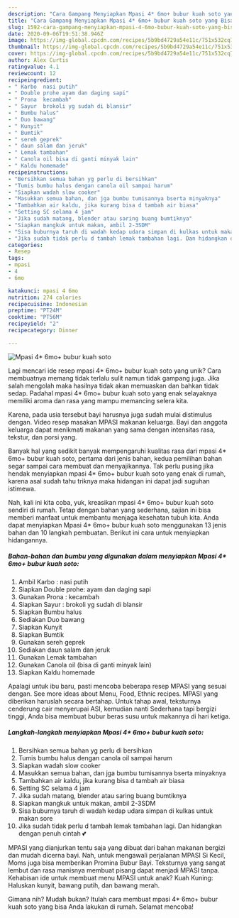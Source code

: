 ```yaml
---
description: "Cara Gampang Menyiapkan Mpasi 4* 6mo+ bubur kuah soto yang Bisa Manjain Lidah"
title: "Cara Gampang Menyiapkan Mpasi 4* 6mo+ bubur kuah soto yang Bisa Manjain Lidah"
slug: 1592-cara-gampang-menyiapkan-mpasi-4-6mo-bubur-kuah-soto-yang-bisa-manjain-lidah
date: 2020-09-06T19:51:38.946Z
image: https://img-global.cpcdn.com/recipes/5b9bd4729a54e11c/751x532cq70/mpasi-4-6mo-bubur-kuah-soto-foto-resep-utama.jpg
thumbnail: https://img-global.cpcdn.com/recipes/5b9bd4729a54e11c/751x532cq70/mpasi-4-6mo-bubur-kuah-soto-foto-resep-utama.jpg
cover: https://img-global.cpcdn.com/recipes/5b9bd4729a54e11c/751x532cq70/mpasi-4-6mo-bubur-kuah-soto-foto-resep-utama.jpg
author: Alex Curtis
ratingvalue: 4.1
reviewcount: 12
recipeingredient:
- " Karbo  nasi putih"
- " Double prohe ayam dan daging sapi"
- " Prona  kecambah"
- " Sayur  brokoli yg sudah di blansir"
- " Bumbu halus"
- " Duo bawang"
- " Kunyit"
- " Bumtik"
- " sereh geprek"
- " daun salam dan jeruk"
- " Lemak tambahan"
- " Canola oil bisa di ganti minyak lain"
- " Kaldu homemade"
recipeinstructions:
- "Bersihkan semua bahan yg perlu di bersihkan"
- "Tumis bumbu halus dengan canola oil sampai harum"
- "Siapkan wadah slow cooker"
- "Masukkan semua bahan, dan jga bumbu tumisannya bserta minyaknya"
- "Tambahkan air kaldu, jika kurang bisa d tambah air biasa"
- "Setting SC selama 4 jam"
- "Jika sudah matang, blender atau saring buang bumtiknya"
- "Siapkan mangkuk untuk makan, ambil 2-3SDM"
- "Sisa buburnya taruh di wadah kedap udara simpan di kulkas untuk makan sore"
- "Jika sudah tidak perlu d tambah lemak tambahan lagi. Dan hidangkan dengan penuh cintah 💕"
categories:
- Resep
tags:
- mpasi
- 4
- 6mo

katakunci: mpasi 4 6mo 
nutrition: 274 calories
recipecuisine: Indonesian
preptime: "PT24M"
cooktime: "PT56M"
recipeyield: "2"
recipecategory: Dinner

---
```



![Mpasi 4* 6mo+ bubur kuah soto](https://img-global.cpcdn.com/recipes/5b9bd4729a54e11c/751x532cq70/mpasi-4-6mo-bubur-kuah-soto-foto-resep-utama.jpg)

Lagi mencari ide resep mpasi 4* 6mo+ bubur kuah soto yang unik? Cara membuatnya memang tidak terlalu sulit namun tidak gampang juga. Jika salah mengolah maka hasilnya tidak akan memuaskan dan bahkan tidak sedap. Padahal mpasi 4* 6mo+ bubur kuah soto yang enak selayaknya memiliki aroma dan rasa yang mampu memancing selera kita.

Karena, pada usia tersebut bayi harusnya juga sudah mulai distimulus dengan. Video resep masakan MPASI makanan keluarga. Bayi dan anggota keluarga dapat menikmati makanan yang sama dengan intensitas rasa, tekstur, dan porsi yang.

Banyak hal yang sedikit banyak mempengaruhi kualitas rasa dari mpasi 4* 6mo+ bubur kuah soto, pertama dari jenis bahan, kedua pemilihan bahan segar sampai cara membuat dan menyajikannya. Tak perlu pusing jika hendak menyiapkan mpasi 4* 6mo+ bubur kuah soto yang enak di rumah, karena asal sudah tahu triknya maka hidangan ini dapat jadi suguhan istimewa.


Nah, kali ini kita coba, yuk, kreasikan mpasi 4* 6mo+ bubur kuah soto sendiri di rumah. Tetap dengan bahan yang sederhana, sajian ini bisa memberi manfaat untuk membantu menjaga kesehatan tubuh kita. Anda dapat menyiapkan Mpasi 4* 6mo+ bubur kuah soto menggunakan 13 jenis bahan dan 10 langkah pembuatan. Berikut ini cara untuk menyiapkan hidangannya.

<!--inarticleads1-->

##### Bahan-bahan dan bumbu yang digunakan dalam menyiapkan Mpasi 4* 6mo+ bubur kuah soto:

1. Ambil  Karbo : nasi putih
1. Siapkan  Double prohe: ayam dan daging sapi
1. Gunakan  Prona : kecambah
1. Siapkan  Sayur : brokoli yg sudah di blansir
1. Siapkan  Bumbu halus
1. Sediakan  Duo bawang
1. Siapkan  Kunyit
1. Siapkan  Bumtik
1. Gunakan  sereh geprek
1. Sediakan  daun salam dan jeruk
1. Gunakan  Lemak tambahan
1. Gunakan  Canola oil (bisa di ganti minyak lain)
1. Siapkan  Kaldu homemade


Apalagi untuk ibu baru, pasti mencoba beberapa resep MPASI yang sesuai dengan. See more ideas about Menu, Food, Ethnic recipes. MPASI yang diberikan haruslah secara bertahap. Untuk tahap awal, teksturnya cenderung cair menyerupai ASI, kemudian nanti Sederhana tapi bergizi tinggi, Anda bisa membuat bubur beras susu untuk makannya di hari ketiga. 

<!--inarticleads2-->

##### Langkah-langkah menyiapkan Mpasi 4* 6mo+ bubur kuah soto:

1. Bersihkan semua bahan yg perlu di bersihkan
1. Tumis bumbu halus dengan canola oil sampai harum
1. Siapkan wadah slow cooker
1. Masukkan semua bahan, dan jga bumbu tumisannya bserta minyaknya
1. Tambahkan air kaldu, jika kurang bisa d tambah air biasa
1. Setting SC selama 4 jam
1. Jika sudah matang, blender atau saring buang bumtiknya
1. Siapkan mangkuk untuk makan, ambil 2-3SDM
1. Sisa buburnya taruh di wadah kedap udara simpan di kulkas untuk makan sore
1. Jika sudah tidak perlu d tambah lemak tambahan lagi. Dan hidangkan dengan penuh cintah 💕


MPASI yang dianjurkan tentu saja yang dibuat dari bahan makanan bergizi dan mudah dicerna bayi. Nah, untuk mengawali perjalanan MPASI Si Kecil, Moms juga bisa memberikan Promina Bubur Bayi. Teksturnya yang sangat lembut dan rasa manisnya membuat pisang dapat menjadi MPASI tanpa. Kehabisan ide untuk membuat menu MPASI untuk anak? Kuah Kuning: Haluskan kunyit, bawang putih, dan bawang merah. 

Gimana nih? Mudah bukan? Itulah cara membuat mpasi 4* 6mo+ bubur kuah soto yang bisa Anda lakukan di rumah. Selamat mencoba!
